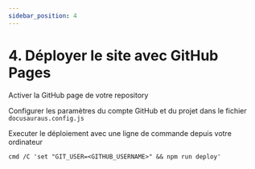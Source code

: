 ```yaml
---
sidebar_position: 4
---
```


# 4. Déployer le site avec GitHub Pages

Activer la GitHub page de votre repository

Configurer les paramètres du compte GitHub et du projet dans le fichier `docusauraus.config.js`

Executer le déploiement avec une ligne de commande depuis votre ordinateur

```shell
cmd /C 'set "GIT_USER=<GITHUB_USERNAME>" && npm run deploy'
```

<!--
cmd /C 'set "GIT_USER=benoit-l-meritis" && npm run deploy'
-->